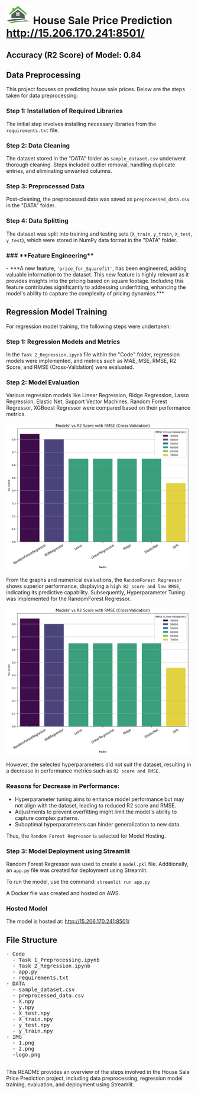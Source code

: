 <body>
<h1><img src="IMG/logo.png" alt="House Logo" height="50"> House Sale Price Prediction <a href="http://15.206.170.241:8501/" target="_blank">http://15.206.170.241:8501/</a> </h1>

<h2>Accuracy (R2 Score) of Model: 0.84</h2>

<h2>Data Preprocessing</h2>
<p>
  This project focuses on predicting house sale prices. Below are the steps taken for data preprocessing:
</p>

<h3>Step 1: Installation of Required Libraries</h3>
<p>
  The initial step involves installing necessary libraries from the <code>requirements.txt</code> file.
</p>

<h3>Step 2: Data Cleaning</h3>
<p>
  The dataset stored in the "DATA" folder as <code>sample_dataset.csv</code> underwent thorough cleaning. Steps included outlier removal, handling duplicate entries, and eliminating unwanted columns.
</p>

<h3>Step 3: Preprocessed Data</h3>
<p>
  Post-cleaning, the preprocessed data was saved as <code>preprocessed_data.csv</code> in the "DATA" folder.
</p>

<h3>Step 4: Data Splitting</h3>
<p>
  The dataset was split into training and testing sets (<code>X_train</code>, <code>y_train</code>, <code>X_test</code>, <code>y_test</code>), which were stored in NumPy data format in the "DATA" folder.
</p>
 <p>
<h3>### **Feature Engineering**</h3>
- ***A new feature, <code>'price_for_Squarefit'</code>, has been engineered, adding valuable information to the dataset. This new feature is highly relevant as it provides insights into the pricing based on square footage. Including this feature contributes significantly to addressing underfitting, enhancing the model's ability to capture the complexity of pricing dynamics.***
</p>

<body>
<h2>Regression Model Training</h2>
<p>
  For regression model training, the following steps were undertaken:
</p>

<h3>Step 1: Regression Models and Metrics</h3>
<p>
  In the <code>Task 2_Regression.ipynb</code> file within the "Code" folder, regression models were implemented, and metrics such as MAE, MSE, RMSE, R2 Score, and RMSE (Cross-Validation) were evaluated.
</p>
<h3>Step 2: Model Evaluation</h3>
<p>
  Various regression models like Linear Regression, Ridge Regression, Lasso Regression, Elastic Net, Support Vector Machines, Random Forest Regressor, XGBoost Regressor were compared based on their performance metrics.
</p>
  <img src="IMG/1.png" alt="Performance Metrics Comparison" height="400">
  <p>
  From the graphs and numerical evaluations, the <code>RandomForest Regressor</code> shows superior performance, displaying a <code>high R2 score and low RMSE</code>, indicating its predictive capability.
  Subsequently, Hyperparameter Tuning was implemented for the RandomForest Regressor.
  </p>
  <img src="IMG/1.png" alt="Performance Metrics Comparison" height="400">
  <p>
   However, the selected hyperparameters did not suit the dataset, resulting in a decrease in performance metrics such as <code>R2 score and RMSE</code>.
</p>

<h3>Reasons for Decrease in Performance:</h3>
<ul>
  <li>Hyperparameter tuning aims to enhance model performance but may not align with the dataset, leading to reduced R2 score and RMSE.</li>
  <li>Adjustments to prevent overfitting might limit the model's ability to capture complex patterns.</li>
  <li>Suboptimal hyperparameters can hinder generalization to new data.</li>
</ul>

<p>Thus, the <code>Random Forest Regressor</code> is selected for Model Hosting.</p>

<h3>Step 3: Model Deployment using Streamlit</h3>
<p>
  Random Forest Regressor was used to create a <code>model.pkl</code> file. Additionally, an <code>app.py</code> file was created for deployment using Streamlit.
</p>
<p>To run the model, use the command: <code>streamlit run app.py</code></p>
<p>A Docker file was created and hosted on AWS.</p>
<h3>Hosted Model</h3>
<p>
  The model is hosted at: <a href="http://15.206.170.241:8501/" target="_blank">http://15.206.170.241:8501/</a>
</p>

<h2>File Structure</h2>
<pre>
- Code
  - Task 1_Preprocessing.ipynb
  - Task 2_Regression.ipynb
  - app.py
  - requirements.txt
- DATA
  - sample_dataset.csv
  - preprocessed_data.csv
  - X.npy
  - y.npy
  - X_test.npy
  - X_train.npy
  - y_test.npy
  - y_train.npy
- IMG
  - 1.png
  - 2.png
  -logo.png

</pre>

<p>
  This README provides an overview of the steps involved in the House Sale Price Prediction project, including data preprocessing, regression model training, evaluation, and deployment using Streamlit.
</p>
</body>


